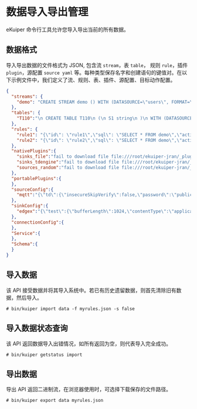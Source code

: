 # 数据导入导出管理

eKuiper 命令行工具允许您导入导出当前的所有数据。

## 数据格式

导入导出数据的文件格式为 JSON, 包含流 `stream`，表 `table`， 规则 `rule`，插件 `plugin`，源配置 `source yaml` 等。每种类型保存名字和创建语句的键值对。在以下示例文件中，我们定义了流、规则、表、插件、源配置、目标动作配置。

```json
{
  "streams": {
    "demo": "CREATE STREAM demo () WITH (DATASOURCE=\"users\", FORMAT=\"JSON\")"
  },
  "tables": {
    "T110":"\n CREATE TABLE T110\n (\n S1 string\n )\n WITH (DATASOURCE=\"test.json\", FORMAT=\"json\", TYPE=\"file\", KIND=\"scan\", );\n "
  },
  "rules": {
    "rule1": "{\"id\": \"rule1\",\"sql\": \"SELECT * FROM demo\",\"actions\": [{\"log\": {}}]}",
    "rule2": "{\"id\": \"rule2\",\"sql\": \"SELECT * FROM demo\",\"actions\": [{  \"log\": {}}]}"
  },
  "nativePlugins":{
    "sinks_file":"fail to download file file:///root/ekuiper-jran/_plugins/ubuntu/sinks/file_amd64.zip: stat /root/ekuiper-jran/_plugins/ubuntu/sinks/file_amd64.zip: no such file or directory",
    "sinks_tdengine":"fail to download file file:///root/ekuiper-jran/_plugins/ubuntu/sinks/tdengine_amd64.zip: stat /root/ekuiper-jran/_plugins/ubuntu/sinks/tdengine_amd64.zip: no such file or directory",
    "sources_random":"fail to download file file:///root/ekuiper-jran/_plugins/ubuntu/sources/random_amd64.zip: stat /root/ekuiper-jran/_plugins/ubuntu/sources/random_amd64.zip: no such file or directory"
  },
  "portablePlugins":{
  },
  "sourceConfig":{
    "mqtt":"{\"td\":{\"insecureSkipVerify\":false,\"password\":\"public\",\"protocolVersion\":\"3.1.1\",\"qos\":1,\"server\":\"tcp://broker.emqx.io:1883\",\"username\":\"admin\"},\"test\":{\"insecureSkipVerify\":false,\"password\":\"public\",\"protocolVersion\":\"3.1.1\",\"qos\":1,\"server\":\"tcp://127.0.0.1:1883\",\"username\":\"admin\"}}"
  },
  "sinkConfig":{
    "edgex":"{\"test\":{\"bufferLength\":1024,\"contentType\":\"application/json\",\"enableCache\":false,\"format\":\"json\",\"messageType\":\"event\",\"omitIfEmpty\":false,\"port\":6379,\"protocol\":\"redis\",\"runAsync\":false,\"sendSingle\":true,\"server\":\"localhost\",\"topic\":\"application\",\"type\":\"redis\"}}"
  },
  "connectionConfig":{
  },
  "Service":{
  },
  "Schema":{
  }
}
```

## 导入数据

该 API 接受数据并将其导入系统中。若已有历史遗留数据，则首先清除旧有数据，然后导入。

```shell
# bin/kuiper import data -f myrules.json -s false
```

## 导入数据状态查询

该 API 返回数据导入出错情况，如所有返回为空，则代表导入完全成功。

```shell
# bin/kuiper getstatus import
```

## 导出数据

导出 API 返回二进制流，在浏览器使用时，可选择下载保存的文件路径。

```shell
# bin/kuiper export data myrules.json
```